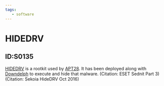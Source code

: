 ```yaml
---
tags:
   - software
---
```

# HIDEDRV
## ID:S0135
[HIDEDRV](/mitre/software/S0135) is a rootkit used by [APT28](/mitre/groups/G0007). It has been deployed along with [Downdelph](/mitre/software/S0134) to execute and hide that malware. (Citation: ESET Sednit Part 3) (Citation: Sekoia HideDRV Oct 2016)
